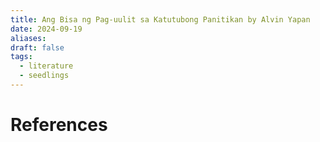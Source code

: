 ```yaml
---
title: Ang Bisa ng Pag-uulit sa Katutubong Panitikan by Alvin Yapan
date: 2024-09-19
aliases: 
draft: false
tags:
  - literature
  - seedlings
---
```


# References